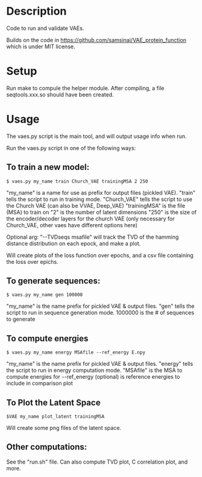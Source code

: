 Description
===========

Code to run and validate VAEs.

Builds on the code in https://github.com/samsinai/VAE_protein_function which is under MIT license.


Setup
=====

Run make to compule the helper module. After compiling, a file seqtools.xxx.so should have been created.


Usage
=====

The vaes.py script is the main tool, and will output usage info when run.

Run the vaes.py script in one of the following ways:

To train a new model:
---------------------

    $ vaes.py my_name train Church_VAE trainingMSA 2 250

"my_name" is a name for use as prefix for output files (pickled VAE). 
"train" tells the script to run in training mode. 
"Church_VAE" tells the script to use the Church VAE (can also be VVAE, Deep_VAE)
"trainingMSA" is the file (MSA) to train on
"2" is the number of latent dimensions
"250" is the size of the encoder/decoder layers for the church VAE (only necessary for Church_VAE, other vaes have different options here)

Optional arg:
 "--TVDseqs msafile" will track the TVD of the hamming distance distribution on each epock, and make a plot.

 Will create plots of the loss function over epochs, and a csv file containing the loss over epichs.


To generate sequences:
----------------------

    $ vaes.py my_name gen 100000

"my_name" is the name prefix for pickled VAE & output files.
"gen" tells the script to run in sequence generation mode. 
1000000 is the # of sequences to generate

To compute energies
-------------------

    $ vaes.py my_name energy MSAfile --ref_energy E.npy

"my_name" is the name prefix for pickled VAE & output files.
"energy" tells the script to run in energy computation mode. 
"MSAfile" is the MSA to compute energies for
--ref_energy (optional) is reference energies to include in comparison plot


To Plot the Latent Space
------------------------

    $VAE my_name plot_latent trainingMSA

Will create some png files of the latent space.

Other computations:
------------------------

See the "run.sh" file. Can also compute TVD plot, C correlation plot, and more.

